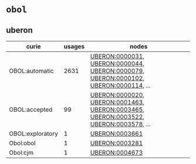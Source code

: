# `obol`

## uberon

| curie            |   usages | nodes                                                                                                                                                                                                                                                                                                                                    |
|------------------|----------|------------------------------------------------------------------------------------------------------------------------------------------------------------------------------------------------------------------------------------------------------------------------------------------------------------------------------------------|
| OBOL:automatic   |     2631 | [UBERON:0000031](http://purl.obolibrary.org/obo/UBERON_0000031), [UBERON:0000044](http://purl.obolibrary.org/obo/UBERON_0000044), [UBERON:0000079](http://purl.obolibrary.org/obo/UBERON_0000079), [UBERON:0000102](http://purl.obolibrary.org/obo/UBERON_0000102), [UBERON:0000114](http://purl.obolibrary.org/obo/UBERON_0000114), ... |
| OBOL:accepted    |       99 | [UBERON:0000020](http://purl.obolibrary.org/obo/UBERON_0000020), [UBERON:0001463](http://purl.obolibrary.org/obo/UBERON_0001463), [UBERON:0003465](http://purl.obolibrary.org/obo/UBERON_0003465), [UBERON:0003522](http://purl.obolibrary.org/obo/UBERON_0003522), [UBERON:0003578](http://purl.obolibrary.org/obo/UBERON_0003578), ... |
| OBOL:exploratory |        1 | [UBERON:0003661](http://purl.obolibrary.org/obo/UBERON_0003661)                                                                                                                                                                                                                                                                          |
| Obol:obol        |        1 | [UBERON:0003281](http://purl.obolibrary.org/obo/UBERON_0003281)                                                                                                                                                                                                                                                                          |
| Obol:cjm         |        1 | [UBERON:0004673](http://purl.obolibrary.org/obo/UBERON_0004673)                                                                                                                                                                                                                                                                          |

